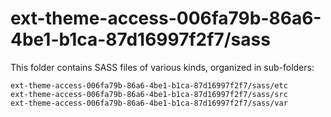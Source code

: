 # ext-theme-access-006fa79b-86a6-4be1-b1ca-87d16997f2f7/sass

This folder contains SASS files of various kinds, organized in sub-folders:

    ext-theme-access-006fa79b-86a6-4be1-b1ca-87d16997f2f7/sass/etc
    ext-theme-access-006fa79b-86a6-4be1-b1ca-87d16997f2f7/sass/src
    ext-theme-access-006fa79b-86a6-4be1-b1ca-87d16997f2f7/sass/var
